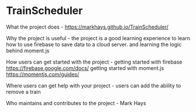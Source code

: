 # TrainScheduler
What the project does - https://markhays.github.io/TrainScheduler/

Why the project is useful - the project is a good learning experience to learn how to use firebase to save data to a cloud server. and learning the logic behind moment.js

How users can get started with the project - getting started with firebase https://firebase.google.com/docs/
getting started with moment.js https://momentjs.com/guides/

Where users can get help with your project - users can add the ability to remove a train

Who maintains and contributes to the project - Mark Hays